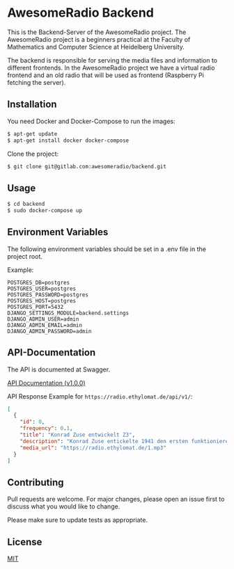 # AwesomeRadio Backend

This is the Backend-Server of the AwesomeRadio project. The AwesomeRadio project is a beginners practical at the Faculty of Mathematics and Computer Science at Heidelberg University.

The backend is responsible for serving the media files and information to different frontends. In the AwesomeRadio project we have a virtual radio frontend and an old radio that will be used as frontend (Raspberry Pi fetching the server).

## Installation

You need Docker and Docker-Compose to run the images:

```bash
$ apt-get update
$ apt-get install docker docker-compose
```

Clone the project:

```bash
$ git clone git@gitlab.com:awesomeradio/backend.git
```

## Usage

```bash
$ cd backend
$ sudo docker-compose up
```

## Environment Variables

The following environment variables should be set in a .env file in the project root.

Example:
```
POSTGRES_DB=postgres
POSTGRES_USER=postgres
POSTGRES_PASSWORD=postgres
POSTGRES_HOST=postgres
POSTGRES_PORT=5432
DJANGO_SETTINGS_MODULE=backend.settings
DJANGO_ADMIN_USER=admin
DJANGO_ADMIN_EMAIL=admin
DJANGO_ADMIN_PASSWORD=admin
```

## API-Documentation

The API is documented at Swagger.

[API Documentation (v1.0.0)](https://app.swaggerhub.com/apis-docs/AwesomeRadio/radio-backend/1.0.0)

API Response Example for `https://radio.ethylomat.de/api/v1/`:
```json
[
  {
    "id": 0,
    "frequency": 0.1,
    "title": "Konrad Zuse entwickelt Z3",
    "description": "Konrad Zuse entickelte 1941 den ersten funktionierenden Digitalrechner der Welt.",
    "media_url": "https://radio.ethylomat.de/1.mp3"
  }
]
```

## Contributing

Pull requests are welcome. For major changes, please open an issue first to discuss what you would like to change.

Please make sure to update tests as appropriate.

## License
[MIT](https://choosealicense.com/licenses/mit/)